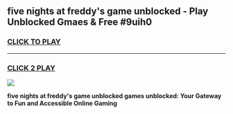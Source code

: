 
## five nights at freddy's game unblocked - Play Unblocked Gmaes & Free #9uih0
<h3>
<a href="https://news.freeplayer.one?title=five_nights_at_freddy's_game_unblocked&ref=03M">CLICK TO PLAY</a></h3>
<hr>

<h3>
<a href="https://news.freeplayer.one?title=five_nights_at_freddy's_game_unblocked&ref=03M">CLICK 2 PLAY</a>
  
</h3>

<a href="https://news.freeplayer.one?title=five_nights_at_freddy's_game_unblocked&ref=03M"><img src="https://clearcache.store/games.png"></a>


**five nights at freddy's game unblocked games unblocked: Your Gateway to Fun and Accessible Online Gaming**
